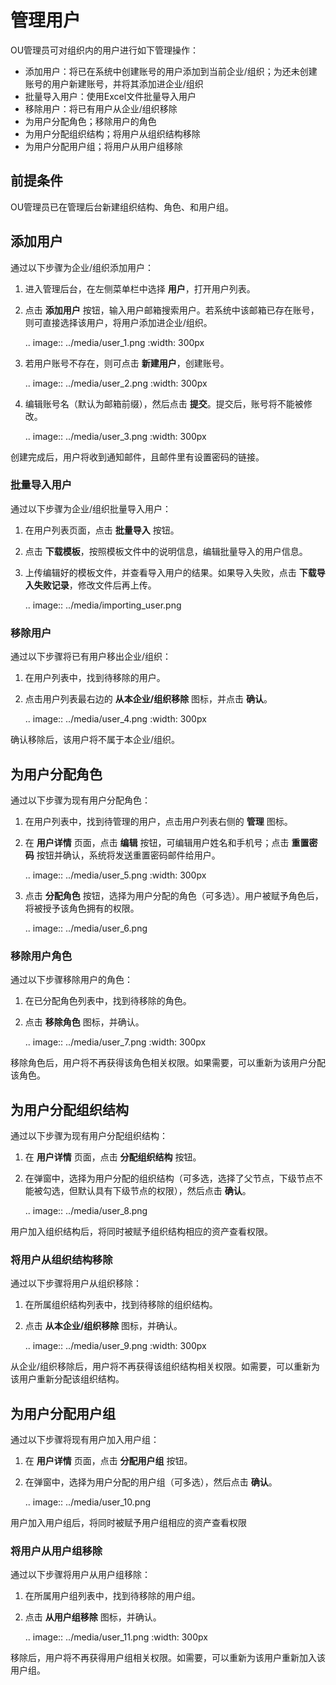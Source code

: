 # 管理用户

OU管理员可对组织内的用户进行如下管理操作：

- 添加用户：将已在系统中创建账号的用户添加到当前企业/组织；为还未创建账号的用户新建账号，并将其添加进企业/组织
- 批量导入用户：使用Excel文件批量导入用户
- 移除用户：将已有用户从企业/组织移除
- 为用户分配角色；移除用户的角色
- 为用户分配组织结构；将用户从组织结构移除
- 为用户分配用户组；将用户从用户组移除

## 前提条件

OU管理员已在管理后台新建组织结构、角色、和用户组。

## 添加用户

通过以下步骤为企业/组织添加用户：

1. 进入管理后台，在左侧菜单栏中选择 **用户**，打开用户列表。

2. 点击 **添加用户** 按钮，输入用户邮箱搜索用户。若系统中该邮箱已存在账号，则可直接选择该用户，将用户添加进企业/组织。

   .. image:: ../media/user_1.png
      :width: 300px

3. 若用户账号不存在，则可点击 **新建用户**，创建账号。

   .. image:: ../media/user_2.png
      :width: 300px

4. 编辑账号名（默认为邮箱前缀），然后点击 **提交**。提交后，账号将不能被修改。

   .. image:: ../media/user_3.png
      :width: 300px

创建完成后，用户将收到通知邮件，且邮件里有设置密码的链接。

### 批量导入用户

通过以下步骤为企业/组织批量导入用户：

1. 在用户列表页面，点击 **批量导入** 按钮。

2. 点击 **下载模板**，按照模板文件中的说明信息，编辑批量导入的用户信息。

3. 上传编辑好的模板文件，并查看导入用户的结果。如果导入失败，点击 **下载导入失败记录**，修改文件后再上传。

   .. image:: ../media/importing_user.png

### 移除用户

通过以下步骤将已有用户移出企业/组织：

1. 在用户列表中，找到待移除的用户。

2. 点击用户列表最右边的 **从本企业/组织移除** 图标，并点击 **确认**。

   .. image:: ../media/user_4.png
      :width: 300px

确认移除后，该用户将不属于本企业/组织。

## 为用户分配角色

通过以下步骤为现有用户分配角色：

1. 在用户列表中，找到待管理的用户，点击用户列表右侧的 **管理** 图标。

2. 在 **用户详情** 页面，点击 **编辑** 按钮，可编辑用户姓名和手机号；点击 **重置密码** 按钮并确认，系统将发送重置密码邮件给用户。

   .. image:: ../media/user_5.png
      :width: 300px

3. 点击 **分配角色** 按钮，选择为用户分配的角色（可多选）。用户被赋予角色后，将被授予该角色拥有的权限。

   .. image:: ../media/user_6.png

### 移除用户角色

通过以下步骤移除用户的角色：

1. 在已分配角色列表中，找到待移除的角色。

2. 点击 **移除角色** 图标，并确认。

   .. image:: ../media/user_7.png
      :width: 300px

移除角色后，用户将不再获得该角色相关权限。如果需要，可以重新为该用户分配该角色。

## 为用户分配组织结构

通过以下步骤为现有用户分配组织结构：

1. 在 **用户详情** 页面，点击 **分配组织结构** 按钮。

2. 在弹窗中，选择为用户分配的组织结构（可多选，选择了父节点，下级节点不能被勾选，但默认具有下级节点的权限），然后点击 **确认**。

   .. image:: ../media/user_8.png

用户加入组织结构后，将同时被赋予组织结构相应的资产查看权限。

### 将用户从组织结构移除

通过以下步骤将用户从组织移除：

1. 在所属组织结构列表中，找到待移除的组织结构。

2. 点击 **从本企业/组织移除** 图标，并确认。

   .. image:: ../media/user_9.png
      :width: 300px

从企业/组织移除后，用户将不再获得该组织结构相关权限。如需要，可以重新为该用户重新分配该组织结构。

## 为用户分配用户组

通过以下步骤将现有用户加入用户组：

1. 在 **用户详情** 页面，点击 **分配用户组** 按钮。

2. 在弹窗中，选择为用户分配的用户组（可多选），然后点击 **确认**。

   .. image:: ../media/user_10.png

用户加入用户组后，将同时被赋予用户组相应的资产查看权限

### 将用户从用户组移除

通过以下步骤将用户从用户组移除：

1. 在所属用户组列表中，找到待移除的用户组。

2. 点击 **从用户组移除** 图标，并确认。

   .. image:: ../media/user_11.png
      :width: 300px

移除后，用户将不再获得用户组相关权限。如需要，可以重新为该用户重新加入该用户组。
